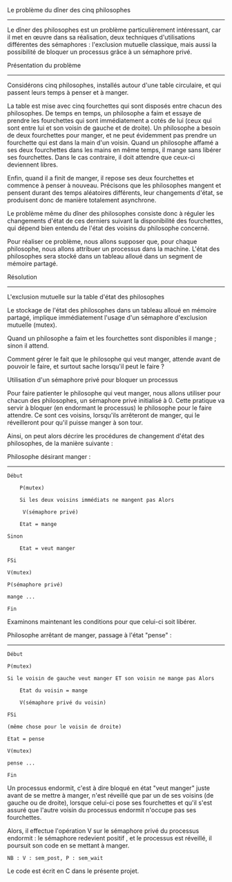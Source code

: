 Le problème du dîner des cinq philosophes
______________________________________________

Le dîner des philosophes est un problème particulièrement intéressant, car il met en œuvre dans sa réalisation, deux techniques d'utilisations différentes des sémaphores : l'exclusion mutuelle classique, mais aussi la possibilité de bloquer un processus grâce à un sémaphore privé.


Présentation du problème
___________________________

Considérons cinq philosophes, installés autour d'une table circulaire, et qui passent leurs temps à penser et à manger.

La table est mise avec cinq fourchettes qui sont disposés entre chacun des philosophes. 
De temps en temps, un philosophe a faim et essaye de prendre les fourchettes qui sont immédiatement a cotés de lui (ceux qui sont entre lui et son voisin de gauche et de droite). Un philosophe a besoin de  deux fourchettes pour manger, et ne peut évidemment pas prendre un fourchette qui est dans la main d'un voisin. 
Quand un philosophe affamé a ses deux fourchettes dans les mains en même temps, il mange sans libérer ses fourchettes. Dans le cas contraire, il doit attendre que ceux-ci deviennent libres.

Enfin, quand il a finit de manger, il repose ses deux fourchettes et commence à penser à nouveau. 
Précisons que les philosophes mangent et pensent durant des temps aléatoires différents, leur changements d'état, se produisent donc de manière totalement asynchrone. 

Le problème même du dîner des philosophes consiste donc à réguler les changements d'état de ces derniers suivant la disponibilité des fourchettes, qui dépend bien entendu de l'état des voisins du philosophe concerné. 


Pour réaliser ce problème, nous allons supposer que, pour chaque philosophe, nous allons attribuer un processus dans la machine. 
L'état des philosophes sera stocké dans un tableau alloué dans un segment de mémoire partagé. 

Résolution
________________________

L'exclusion mutuelle sur la table d'état des philosophes

Le stockage de l'état des philosophes dans un tableau alloué en mémoire partagé, implique immédiatement l'usage d'un sémaphore d'exclusion mutuelle (mutex).

Quand un philosophe a faim et les fourchettes sont disponibles il mange ; sinon il attend.

Comment gérer le fait que le philosophe qui veut manger, attende avant de pouvoir le faire, et surtout sache lorsqu'il peut le faire ? 


Utilisation d'un sémaphore privé pour bloquer un processus

Pour faire patienter le philosophe qui veut manger, nous allons utiliser pour chacun des philosophes, un sémaphore privé initialisé à 0. 
Cette pratique va servir à bloquer (en endormant le processus) le philosophe pour le faire attendre. Ce sont ces voisins, lorsqu'ils arrêteront de manger, qui le réveilleront pour qu'il puisse manger à son tour. 


Ainsi, on peut alors décrire les procédures de changement d'état des philosophes, de la manière suivante : 

Philosophe désirant manger :
___________________________________

	Début 

		P(mutex) 

		Si les deux voisins immédiats ne mangent pas Alors 

		 V(sémaphore privé) 

		Etat = mange 

	Sinon 

		Etat = veut manger 

	FSi 

	V(mutex) 

	P(sémaphore privé) 

	mange ... 

	Fin 


Examinons maintenant les conditions pour que celui-ci soit libérer. 

Philosophe arrêtant de manger, passage à l'état "pense" : 
__________________________________________________________

	Début 

	P(mutex) 

	Si le voisin de gauche veut manger ET son voisin ne mange pas Alors 

		Etat du voisin = mange 

		V(sémaphore privé du voisin) 

	FSi 

	(même chose pour le voisin de droite) 

	Etat = pense 

	V(mutex) 

	pense ... 

	Fin 

Un processus endormit, c'est à dire bloqué en état "veut manger" juste avant de se mettre à manger, n'est réveillé que par un de ses voisins (de gauche ou de droite), lorsque celui-ci pose ses fourchettes et qu'il s'est assuré que l'autre voisin du processus endormit n'occupe pas ses fourchettes. 

Alors, il effectue l'opération V sur le sémaphore privé du processus endormit : le sémaphore redevient positif , et le processus est réveillé, il poursuit son code en se mettant à manger. 


	NB : V : sem_post, P : sem_wait


Le code est écrit en C dans le présente projet.







